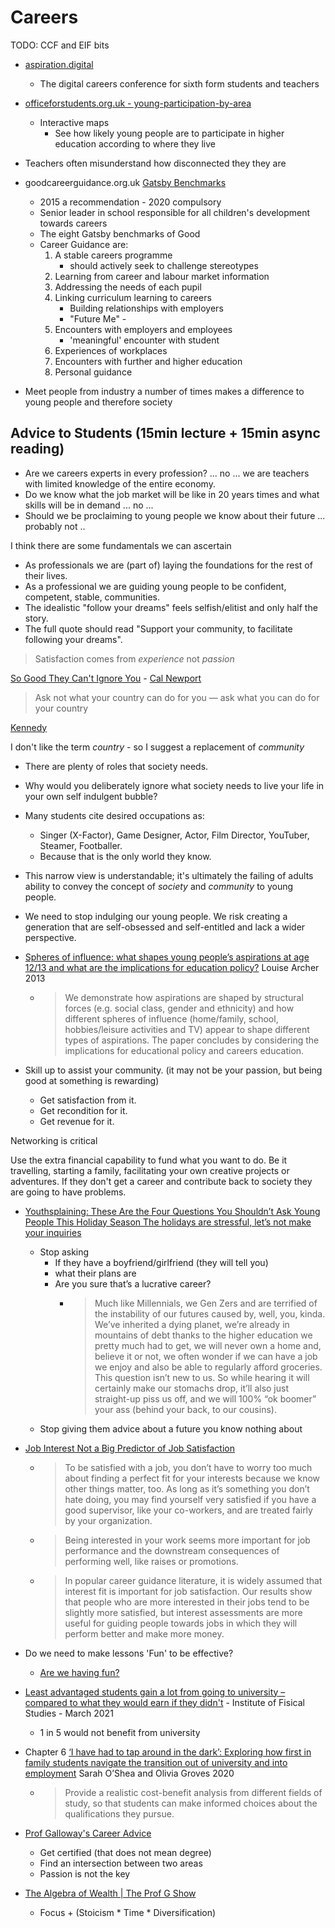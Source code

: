 Careers
=======

TODO: CCF and EIF bits
* [aspiration.digital](https://aspiration.digital/)
    * The digital careers conference for sixth form students and teachers
* [officeforstudents.org.uk - young-participation-by-area](https://www.officeforstudents.org.uk/data-and-analysis/young-participation-by-area/)
    * Interactive maps
        * See how likely young people are to participate in higher education according to where they live


* Teachers often misunderstand how disconnected they they are

* goodcareerguidance.org.uk [Gatsby Benchmarks](https://www.goodcareerguidance.org.uk/)
    * 2015 a recommendation - 2020 compulsory
    * Senior leader in school responsible for all children's development towards careers
    * The eight Gatsby benchmarks of Good
    *  Career Guidance are:
        1. A stable careers programme
            * should actively seek to challenge stereotypes
        2. Learning from career and labour market information
        3. Addressing the needs of each pupil
        4. Linking curriculum learning to careers
            * Building relationships with employers
            * "Future Me" - 
        5. Encounters with employers and employees
            * 'meaningful' encounter with student
        6. Experiences of workplaces
        7. Encounters with further and higher education
        8. Personal guidance
* Meet people from industry a number of times makes a difference to young people and therefore society



Advice to Students (15min lecture + 15min async reading)
--------------------------

* Are we careers experts in every profession? ... no ... we are teachers with limited knowledge of the entire economy.
* Do we know what the job market will be like in 20 years times and what skills will be in demand ... no ... 
* Should we be proclaiming to young people we know about their future ... probably not .. 

I think there are some fundamentals we can ascertain

* As professionals we are (part of) laying the foundations for the rest of their lives.
* As a professional we are guiding young people to be confident, competent, stable, communities.
* The idealistic "follow your dreams" feels selfish/elitist and only half the story.
* The full quote should read "Support your community, to facilitate following your dreams".

> Satisfaction comes from *experience* not _passion_

[So Good They Can't Ignore You](https://www.amazon.co.uk/Good-They-Cant-Ignore-You/dp/0349415862) - [Cal Newport](https://en.wikipedia.org/wiki/Cal_Newport)

> Ask not what your country can do for you — ask what you can do for your country

[Kennedy](https://en.wikipedia.org/wiki/Inauguration_of_John_F._Kennedy)

I don't like the term _country_ - so I suggest a replacement of _community_

* There are plenty of roles that society needs.
* Why would you deliberately ignore what society needs to live your life in your own self indulgent bubble?
* Many students cite desired occupations as: 
    * Singer (X-Factor), Game Designer, Actor, Film Director, YouTuber, Steamer, Footballer.
    * Because that is the only world they know.
* This narrow view is understandable; it's ultimately the failing of adults ability to convey the concept of _society_ and _community_ to young people.
* We need to stop indulging our young people. We risk creating a generation that are self-obsessed and self-entitled and lack a wider perspective.

* [Spheres of influence: what shapes young people’s aspirations at age 12/13 and what are the implications for education policy?](https://www.tandfonline.com/doi/abs/10.1080/02680939.2013.790079) Louise Archer 2013
    * > We demonstrate how aspirations are shaped by structural forces (e.g. social class, gender and ethnicity) and how different spheres of influence (home/family, school, hobbies/leisure activities and TV) appear to shape different types of aspirations. The paper concludes by considering the implications for educational policy and careers education.

* Skill up to assist your community. (it may not be your passion, but being good at something is rewarding)
    * Get satisfaction from it.
    * Get recondition for it.
    * Get revenue for it.

Networking is critical

Use the extra financial capability to fund what you want to do. Be it travelling, starting a family, facilitating your own creative projects or adventures.
If they don't get a career and contribute back to society they are going to have problems.

* [Youthsplaining: These Are the Four Questions You Shouldn’t Ask Young People This Holiday Season The holidays are stressful, let’s not make your inquiries](https://www.insidehook.com/article/advice/youthsplaining-these-are-the-four-questions-you-shouldnt-ask-young-people-this-holiday-season)
    * Stop asking
        * If they have a boyfriend/girlfriend (they will tell you)
        * what their plans are
        * Are you sure that’s a lucrative career?
            * > Much like Millennials, we Gen Zers and are terrified of the instability of our futures caused by, well, you, kinda. We’ve inherited a dying planet, we’re already in mountains of debt thanks to the higher education we pretty much had to get, we will never own a home and, believe it or not, we often wonder if we can have a job we enjoy and also be able to regularly afford groceries. This question isn’t new to us. So while hearing it will certainly make our stomachs drop, it’ll also just straight-up piss us off, and we will 100% “ok boomer” your ass (behind your back, to our cousins). 
    * Stop giving them advice about a future you know nothing about

* [Job Interest Not a Big Predictor of Job Satisfaction](https://uh.edu/news-events/stories/2020/november-2020/11112020-kevin-hoff-interest-job-satisfaction.php)
    * > To be satisfied with a job, you don’t have to worry too much about finding a perfect fit for your interests because we know other things matter, too. As long as it’s something you don’t hate doing, you may find yourself very satisfied if you have a good supervisor, like your co-workers, and are treated fairly by your organization.
    * > Being interested in your work seems more important for job performance and the downstream consequences of performing well, like raises or promotions.
    * > In popular career guidance literature, it is widely assumed that interest fit is important for job satisfaction. Our results show that people who are more interested in their jobs tend to be slightly more satisfied, but interest assessments are more useful for guiding people towards jobs in which they will perform better and make more money.
* Do we need to make lessons 'Fun' to be effective?
    * [Are we having fun?](https://bennewmark.edublogs.org/2016/11/28/are-we-having-fun/)

* [Least advantaged students gain a lot from going to university – compared to what they would earn if they didn't](https://www.ifs.org.uk/publications/15382) - Institute of Fisical Studies - March 2021
    * 1 in 5 would not benefit from university

* Chapter 6 [‘I have had to tap around in the dark’: Exploring how first in family students navigate the transition out of university and into employment](https://learn.canterbury.ac.uk/bbcswebdav/pid-2803763-dt-content-rid-4229027_1/courses/E20MAPIN4ETE/SEDA%20Special%2044%20Artwork_FINAL%20Pre-reading.PDF) Sarah O’Shea and Olivia Groves 2020
    * > Provide a realistic cost-benefit analysis from different fields of study, so that students can make informed choices about the qualifications they pursue.

* [Prof Galloway's Career Advice](https://www.youtube.com/watch?v=1T22QxTkPoM)
    * Get certified (that does not mean degree)
    * Find an intersection between two areas
    * Passion is not the key
* [The Algebra of Wealth | The Prof G Show](https://www.youtube.com/watch?v=uNrjrDV9-YQ)
    * Focus + (Stoicism * Time * Diversification)
